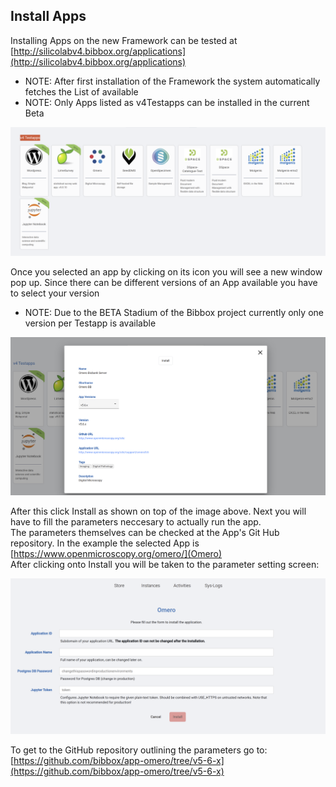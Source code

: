 ## Install Apps

Installing Apps on the new Framework can be tested at [http://silicolabv4.bibbox.org/applications](http://silicolabv4.bibbox.org/applications)

* NOTE: After first installation of the Framework the system automatically fetches the List of available
* NOTE: Only Apps listed as v4Testapps can be installed in the current Beta

![Installable Apps](images/v4/v4_install_testapps.png)

Once you selected an app by clicking on its icon you will see a new window pop up. Since there can be different versions of an App available you have to select your version
* NOTE: Due to the BETA Stadium of the Bibbox project currently only one version per Testapp is available

![Install Step I](images/v4/v4_install_screen_1.png)

After this click Install as shown on top of the image above. Next you will have to fill the parameters neccesary to actually run the app.<br>
The parameters themselves can be checked at the App's Git Hub repository. In the example the selected App is [https://www.openmicroscopy.org/omero/](Omero)<br>
After clicking onto Install you will be taken to the parameter setting screen:

![Install Step II](images/v4/v4_install_screen_2.png)

To get to the GitHub repository outlining the parameters go to: [https://github.com/bibbox/app-omero/tree/v5-6-x](https://github.com/bibbox/app-omero/tree/v5-6-x)



